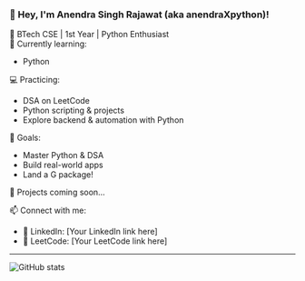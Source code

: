 ### 👋 Hey, I'm Anendra Singh Rajawat (aka anendraXpython)!

🔧 BTech CSE | 1st Year | Python Enthusiast  
📘 Currently learning:

- Python
  
💻 Practicing:
- DSA on LeetCode
- Python scripting & projects
- Explore backend & automation with Python

🚀 Goals:
- Master Python & DSA
- Build real-world apps
- Land a G package!

📂 Projects coming soon…

📫 Connect with me:
- 💼 LinkedIn: [Your LinkedIn link here]
- 🧠 LeetCode: [Your LeetCode link here]

---

![GitHub stats](https://github-readme-stats.vercel.app/api?username=nameXpython&show_icons=true&theme=radical)
